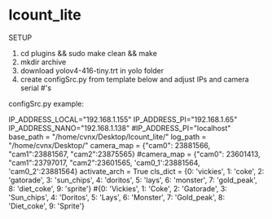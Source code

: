 # Icount_lite
SETUP
1) cd plugins && sudo make clean && make
2) mkdir archive
3) download yolov4-416-tiny.trt in yolo folder
4) create configSrc.py from template below and adjust IPs and camera serial #'s 

configSrc.py example:

IP_ADDRESS_LOCAL="192.168.1.155"
IP_ADDRESS_PI="192.168.1.65"
IP_ADDRESS_NANO="192.168.1.138"
#IP_ADDRESS_PI="localhost"
base_path = "/home/cvnx/Desktop/Icount_lite/"
log_path = "/home/cvnx/Desktop/"
camera_map = {"cam0": 23881566, "cam1":23881567, "cam2":23875565}
#camera_map = {"cam0": 23601413, "cam1":23797017, "cam2":23601565, 'cam0_1':23881564, 'cam0_2':23881564}
activate_arch = True
cls_dict = {0: 'vickies', 1: 'coke', 2: 'gatorade', 3: 'sun_chips', 4: 'doritos', 5: 'lays', 6: 'monster', 7: 'gold_peak', 8: 'diet_coke', 9: 'sprite'}
#{0: 'Vickies', 1: 'Coke', 2: 'Gatorade', 3: 'Sun_chips', 4: 'Doritos', 5: 'Lays', 6: 'Monster', 7: 'Gold_peak', 8: 'Diet_coke', 9: 'Sprite'}














